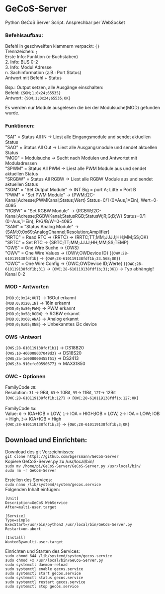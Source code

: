 # GeCoS-Server
Python GeCoS Server Script. Ansprechbar per WebSocket<br>


### Befehlsaufbau:<br>
Befehl in geschweiften klammern verpackt: ```{}``` <br>
Trennzeichen: ```;``` <br>
Erste Info: Funktion (x-Buchstaben) <br>
2. Info: BUS 0-2 <br>
3. Info: Modul Adresse <br> 
n. Sachinformation (z.B.: Port Status) <br> 
Antwort mit Befehl + Status <br>

Bsp.: Output setzen, alle Ausgänge einschalten:  <br> 
Befehl:     ```{SOM;1;0x24;65535}``` <br>
Antwort:    ```{SOM;1;0x24;65535;OK}``` <br>

Es werden nur Module ausgelesen die bei der Modulsuche(MOD) gefunden wurde. <br>

### Funktionen:<br>
"SAI" = Status All IN -> Liest alle Eingangsmodule und sendet aktuellen Status<br>
"SAO" = Status All Out -> Liest alle Ausgangsmodule und sendet aktuellen Status<br>
"MOD" = Modulsuche -> Sucht nach Modulen und Antwortet mit Moduladressen<br>
"SPWM" = Status All PWM -> Liest alle PWM Module aus und sendet aktuellen Status<br>
"SRGBW" = Status All RGBW -> Liest alle RGBW Module aus und sendet aktuellen Status<br>
"SOM" = "Set Output Module" -> INT Big = port A; Litte = Port B<br>
"PWM" = "Set PWM Module" -> {PWM;I2C-Kanal;Adresse;PWMKanal;Status;Wert} Status=0/1 (0=Aus,1=Ein), Wert=0-4095<br>
"RGBW" = "Set RGBW Module" -> {RGBW;I2C-Kanal;Adresse;RGBWKanal;StatusRGB;StatusW;R;G;B;W} Status=0/1 (0=Aus,1=Ein), R/G/B/W=0-4095 <br>
"SAM" = "Status Analog Module" -> {SAM;0;0x69;AnalogChannel;Resolution;Amplifier}  <br>
"RRTC" = Read RTC  -> {RRTC} -> {RRTC;TT;MM;JJJJ;HH;MM;SS;OK}  <br>
"SRTC" = Set RTC    ->  {SRTC;TT;MM;JJJJ;HH;MM;SS;TEMP} <br>
"OWS" = One Wire Suche -> {OWS} <br>
"OWV" = One Wire Values -> {OWV;OWDevice ID}  (```{OWV;28-610119138fdf1b}``` -> ```{OWV;28-610119138fdf1b;23.568;OK}```) <br>
"OWC" = One Wire Config -> {OWC;OWDevice ID;Werte}  (```{OWC;28-610119138fdf1b;31}``` -> ```{OWC;28-610119138fdf1b;31;OK}```) -> Typ abhängig! <br> 
Kanal 0-2<br>

### MOD - Antworten<br>
```{MOD;0;0x24;OUT}```    -> 16Out erkannt<br>
```{MOD;0;0x20;IN}```     -> 16In erkannt<br>
```{MOD;0;0x50;PWM}```    -> PWM erkannt<br>
```{MOD;0;0x58;RGBW}```   -> RGBW erkannt<br>
```{MOD;0;0x68;ANA}```    -> Analog erkannt<br>
```{MOD;0;0x05;UNB}```    -> Unbekanntes i2c device<br>

### OWS -Antwort <br>
```{OWS;28-610119138fdf1b}}``` -> DS18B20<br>
```{OWS;10-460008037049d3}```   -> DS18S20<br>
```{OWS;3a-1d000000455f51}``` -> DS2413<br>
```{OWS;3b-910cfc09590677}``` -> MAX31850<br>


### OWC - Optionen <br>
FamilyCode ```28```:<br>
Resolution: ```31``` -> 9Bit, ```63```-> 10Bit, ```95```-> 11Bit, ```127```-> 12Bit<br>
```{OWC;28-610119138fdf1b;127}``` -> ```{OWC;28-610119138fdf1b;127;OK}```<br>
<br>
FamilyCode ```3a```:<br>
Value: ```0``` -> IOA+IOB = LOW, ```1```-> IOA = HIGH;IOB = LOW, ```2```-> IOA = LOW; IOB = High, ```3```-> IOA+IOB = High<br>
```{OWC;28-610119138fdf1b;3}``` -> ```{OWC;28-610119138fdf1b;3;OK}```<br>

## Download und Einrichten:<br>
Download des git Verzeichnisses:<br>
`git clone https://github.com/bgersmann/GeCoS-Server`<br>
Kopiere GeCoS-Server.py zu /usr/local/bin/<br>
`sudo mv /home/pi/GeCoS-Server/GeCoS-Server.py /usr/local/bin/`<br>
`sudo rm -r GeCoS-Server`<br>

Erstellen des Services:<br>
`sudo nano /lib/systemd/system/gecos.service`<br>
Folgenden Inhalt einfügen: <br>
```
[Unit]
Description=GeCoS WebService
After=multi-user.target

[Service]
Type=simple
ExecStart=/usr/bin/python3 /usr/local/bin/GeCoS-Server.py
Restart=on-abort

[Install]
WantedBy=multi-user.target
```
Einrichten und Starten des Services: <br>
`sudo chmod 644 /lib/systemd/system/gecos.service`<br>
`sudo chmod +x /usr/local/bin/GeCoS-Server.py`<br>
`sudo systemctl daemon-reload`<br>
`sudo systemctl enable gecos.service`<br>
`sudo systemctl start gecos.service`<br>
`sudo systemctl status gecos.service`<br>
`sudo systemctl restart gecos.service`<br>
`sudo systemctl stop gecos.service`<br>



